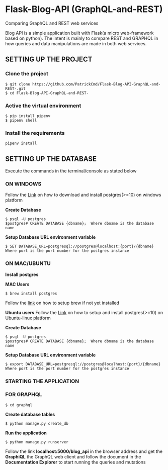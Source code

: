 # Flask-Blog-API (GraphQL-and-REST)
Comparing GraphQL and REST web services

Blog API is a simple application built with Flask(a micro web-framework based on python).
The intent is mainly to compare REST and GRAPHQL in how queries and data manipulations are 
made in both web services.

## SETTING UP THE PROJECT

### Clone the project
```
$ git clone https://github.com/PatrickCmd/Flask-Blog-API-GraphQL-and-REST-.git
$ cd Flask-Blog-API-GraphQL-and-REST-
```

### Active the virtual environment
```
$ pip install pipenv
$ pipenv shell
```

### Install the requirements
```
pipenv install
```

## SETTING UP THE DATABASE
Execute the commands in the terminal/console as stated below

### ON WINDOWS
Follow the [Link](https://www.enterprisedb.com/downloads/postgres-postgresql-downloads) on how to download 
and install postgres(>=10) on windows platform

**Create Database**
```
$ psql -U postgres
$postgres# CREATE DATABASE {dbname};  Where dbname is the database name
```
**Setup Database URL environment variable**
```
$ SET DATABASE_URL=postgresql://postgres@localhost:{port}/{dbname} Where port is the port number for the postgres instance
```

### ON MAC/UBUNTU
**Install postgres**

**MAC Users**
```
$ brew install postgres
```
Follow the [link](https://brew.sh/) on how to setup brew if not yet installed

**Ubuntu users**
Follow the [Link](https://www.postgresql.org/download/linux/ubuntu/) on how to setup 
and install postgres(>=10) on Ubuntu-linux platform

**Create Database**
```
$ psql -U postgres
$postgres# CREATE DATABASE {dbname};  Where dbname is the database name
```
**Setup Database URL environment variable**
```
$ export DATABASE_URL=postgresql://postgres@localhost:{port}/{dbname} Where port is the port number for the postgres instance
```

### STARTING THE APPLICATION

### FOR GRAPHQL
```
$ cd graphql
```
**Create database tables**
```
$ python manage.py create_db
```
**Run the application**
```
$ python manage.py runserver
```
Follow the link **localhost:5000/blog_api** in the browser address and get the **GraphiQL** 
the GraphQL web client and follow the document in the **Documentation Explorer** to start
running the queries and mutations
